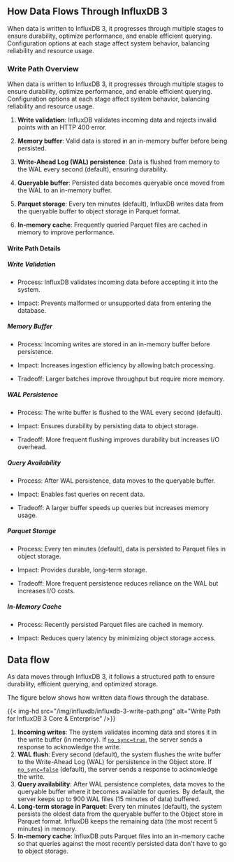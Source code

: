## How Data Flows Through InfluxDB 3

When data is written to InfluxDB 3, it progresses through multiple stages to ensure durability, optimize performance, and enable efficient querying. Configuration options at each stage affect system behavior, balancing reliability and resource usage.

### Write Path Overview

When data is written to InfluxDB 3, it progresses through multiple stages to ensure durability, optimize performance, and enable efficient querying. Configuration options at each stage affect system behavior, balancing reliability and resource usage.

1. **Write validation**: InfluxDB validates incoming data and rejects invalid points with an HTTP 400 error.

2. **Memory buffer**: Valid data is stored in an in-memory buffer before being persisted.

3. **Write-Ahead Log (WAL) persistence**: Data is flushed from memory to the WAL every second (default), ensuring durability.

4. **Queryable buffer**: Persisted data becomes queryable once moved from the WAL to an in-memory buffer.

5. **Parquet storage**: Every ten minutes (default), InfluxDB writes data from the queryable buffer to object storage in Parquet format.

6. **In-memory cache**: Frequently queried Parquet files are cached in memory to improve performance.

#### Write Path Details

##### Write Validation

- Process: InfluxDB validates incoming data before accepting it into the system.
     
- Impact: Prevents malformed or unsupported data from entering the database.

##### Memory Buffer

- Process: Incoming writes are stored in an in-memory buffer before persistence.

- Impact: Increases ingestion efficiency by allowing batch processing.

- Tradeoff: Larger batches improve throughput but require more memory.

##### WAL Persistence

- Process: The write buffer is flushed to the WAL every second (default).

- Impact: Ensures durability by persisting data to object storage.

- Tradeoff: More frequent flushing improves durability but increases I/O overhead.

##### Query Availability

- Process: After WAL persistence, data moves to the queryable buffer.

- Impact: Enables fast queries on recent data.

- Tradeoff: A larger buffer speeds up queries but increases memory usage.

##### Parquet Storage

- Process: Every ten minutes (default), data is persisted to Parquet files in object storage.

- Impact: Provides durable, long-term storage.

- Tradeoff: More frequent persistence reduces reliance on the WAL but increases I/O costs.

##### In-Memory Cache

- Process: Recently persisted Parquet files are cached in memory.

- Impact: Reduces query latency by minimizing object storage access.

## Data flow

As data moves through InfluxDB 3, it follows a structured path to ensure durability, efficient querying, and optimized storage. 

The figure below shows how written data flows through the database.

{{< img-hd src="/img/influxdb/influxdb-3-write-path.png" alt="Write Path for InfluxDB 3 Core & Enterprise" />}}

1. **Incoming writes**: The system validates incoming data and stores it in the write buffer (in memory). If [`no_sync=true`](#no-sync-write-option), the server sends a response to acknowledge the write.
2. **WAL flush**: Every second (default), the system flushes the write buffer to the Write-Ahead Log (WAL) for persistence in the Object store. If [`no_sync=false`](#no-sync-write-option) (default), the server sends a response to acknowledge the write.
3. **Query availability**: After WAL persistence completes, data moves to the queryable buffer where it becomes available for queries. By default, the server keeps up to 900 WAL files (15 minutes of data) buffered.
4. **Long-term storage in Parquet**: Every ten minutes (default), the system persists the oldest data from the queryable buffer to the Object store in Parquet format. InfluxDB keeps the remaining data (the most recent 5 minutes) in memory.
5. **In-memory cache**: InfluxDB puts Parquet files into an in-memory cache so that queries against the most recently persisted data don't have to go to object storage.